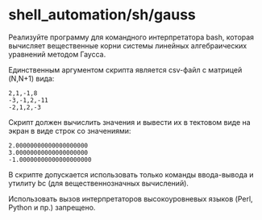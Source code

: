 # shell_automation/sh/gauss

Реализуйте программу для командного интерпретатора bash, которая вычисляет вещественные корни системы линейных
алгебраических уравнений методом Гаусса.

Единственным аргументом скрипта является csv-файл c матрицей (N,N+1) вида:

```
2,1,-1,8
-3,-1,2,-11
-2,1,2,-3
```

Скрипт должен вычислить значения и вывести их в тектовом виде на экран в виде строк со значениями:

```
2.00000000000000000000
3.00000000000000000000
-1.00000000000000000000
```

В скрипте допускается использовать только команды ввода-вывода и утилиту bc (для вещественнозначных вычислений).

Использовать вызов интерпретаторов высокоуровневых языков (Perl, Python и пр.) запрещено.
